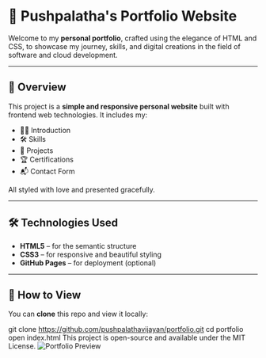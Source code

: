 # 🌸 Pushpalatha's Portfolio Website

Welcome to my **personal portfolio**, crafted using the elegance of HTML and CSS, to showcase my journey, skills, and digital creations in the field of software and cloud development.

---

## 🔎 Overview

This project is a **simple and responsive personal website** built with frontend web technologies. It includes my:

- 💁‍♀️ Introduction
- 🛠 Skills
- 📂 Projects
- 🏆 Certifications
- 📬 Contact Form

All styled with love and presented gracefully.

---

## 🛠 Technologies Used

- **HTML5** – for the semantic structure  
- **CSS3** – for responsive and beautiful styling  
- **GitHub Pages** – for deployment (optional)

---

## 🚀 How to View

You can **clone** this repo and view it locally:


git clone https://github.com/pushpalathavijayan/portfolio.git
cd portfolio
open index.html
This project is open-source and available under the MIT License.
![Portfolio Preview](Screenshot(467).png)
